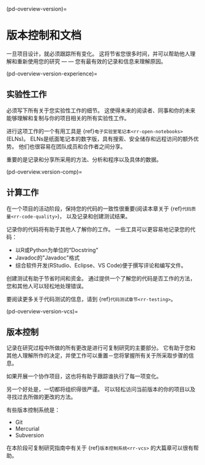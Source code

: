 (pd-overview-version)=
# 版本控制和文档

一旦项目设计，就必须跟踪所有变化。 这将节省您很多时间，并可以帮助他人理解和重新使用您的研究 — — 您有最有效的记录和信息来理解原因。

(pd-overview-version-experience)=
## 实验性工作

必须写下所有关于您实验性工作的细节。 这使得未来的阅读者、同事和你的未来能够理解和复制与你的项目相关的所有实验性工作。

进行这项工作的一个有用工具是 {ref}`电子实验室笔记本<rr-open-notebooks>` (ELNs)。 ELNs是纸面笔记本的数字版，具有搜索、安全储存和远程访问的额外优势。 他们也很容易在团队成员和合作者之间分享。

重要的是记录和分享所采用的方法、分析和程序以及具体的数据。

(pd-overview.version-comp)=
## 计算工作

在一个项目的活动阶段，保持您的代码的一致性很重要(阅读本章关于 {ref}`代码质量<rr-code-quality>`)， 以及记录和创建测试结果。

记录你的代码将有助于其他人了解你的工作。 一些工具可以更容易地记录您的代码：
- 以R或Python为单位的“Docstring”
- Javadoc的"Javadoc"格式
- 综合软件开发(RStudio、Eclipse、VS Code)便于撰写评论和编写文件。

创建测试有助于节省时间和资金。 通过提供一个了解您的代码是否工作的方法，您和其他人可以轻松地处理错误。

要阅读更多关于代码测试的信息，请到 {ref}`代码测试章节<rr-testing>`。

(pd-overview-version-vcs)=
## 版本控制

记录在研究过程中所做的所有更改是进行可复制研究的主要部分。 它有助于您和其他人理解所作的决定，并使工作可以重置－您将掌握所有关于所采取步骤的信息。

如果开展一个协作项目，这也将有助于跟踪谁执行了每一项变化。

另一个好处是，一切都将组织得很严谨。 可以轻松访问当前版本的你的项目以及寻找过去所做的更改的方法。

有些版本控制系统是：
- Git
- Mercurial
- Subversion

在本阶段可复制研究指南中有关于 {ref}`版本控制系统<rr-vcs>` 的大篇章可以很有帮助。
